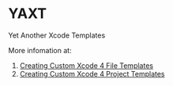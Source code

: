YAXT
====

Yet Another Xcode Templates

More infomation at:

1. [Creating Custom Xcode 4 File Templates][1]
2. [Creating Custom Xcode 4 Project Templates][2]

[1]: http://www.bobmccune.com/2012/03/04/creating-custom-xcode-4-file-templates/
[2]: http://meandmark.com/blog/2011/12/creating-custom-xcode-4-project-templates/